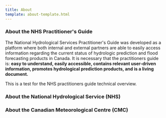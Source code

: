 ```yaml
---
title: About
template: about-template.html
---
```

### About the NHS Practitioner's Guide  
<p>
The National Hydrological Services Practitioner's Guide was developed as a platform where both internal and external 
partners are able to easily access information regarding the current status of hydrologic prediction and flood forecasting products in Canada.
It is necessary that the practitioners guide is: <b> easy to understand, easily accessible, contains relevant user-driven information, promotes hydrological 
prediction products, and is a living document. </b>
</p>


This is a test for the NHS practitioners guide technical overview. 



### About the National Hydrological Service (NHS)


### About the Canadian Meteorological Centre (CMC)

